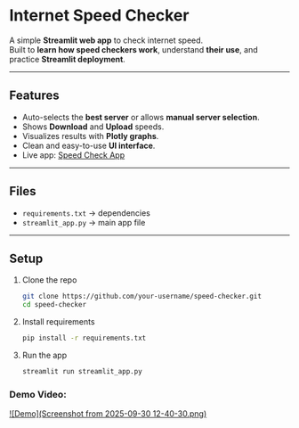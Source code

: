 # Internet Speed Checker

A simple **Streamlit web app** to check internet speed.  
Built to **learn how speed checkers work**, understand **their use**, and practice **Streamlit deployment**.  

---

## Features
- Auto-selects the **best server** or allows **manual server selection**.  
- Shows **Download** and **Upload** speeds.  
- Visualizes results with **Plotly graphs**.  
- Clean and easy-to-use **UI interface**.  
- Live app: [Speed Check App](https://speed-check-app.streamlit.app/app)  

---

## Files
- `requirements.txt` → dependencies  
- `streamlit_app.py` → main app file  

---

## Setup
1. Clone the repo  
   ```bash
   git clone https://github.com/your-username/speed-checker.git
   cd speed-checker
   ```
2. Install requirements  
   ```bash
   pip install -r requirements.txt
   ```
3. Run the app  
   ```bash
   streamlit run streamlit_app.py
   ```

### Demo Video:
[![Demo](Screenshot from 2025-09-30 12-40-30.png)](speed-check-app-demo.webm)
